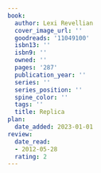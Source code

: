 ```yaml
---
book:
  author: Lexi Revellian
  cover_image_url: ''
  goodreads: '11049100'
  isbn13: ''
  isbn9: ''
  owned: ''
  pages: '287'
  publication_year: ''
  series: ''
  series_position: ''
  spine_color: ''
  tags: ''
  title: Replica
plan:
  date_added: 2023-01-01
review:
  date_read:
  - 2012-05-28
  rating: 2
---
```

